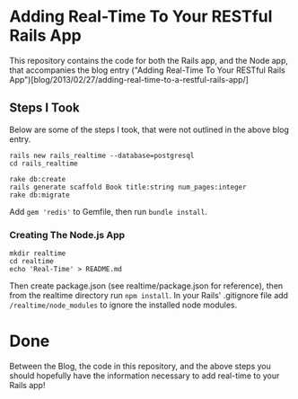 # Adding Real-Time To Your RESTful Rails App

This repository contains the code for both the Rails app, and the Node app, that accompanies the blog entry ("Adding Real-Time To Your RESTful Rails App")[blog/2013/02/27/adding-real-time-to-a-restful-rails-app/]

## Steps I Took

Below are some of the steps I took, that were not outlined in the above blog entry.

```
rails new rails_realtime --database=postgresql
cd rails_realtime

rake db:create
rails generate scaffold Book title:string num_pages:integer
rake db:migrate
```

Add ```gem 'redis'``` to Gemfile, then run ```bundle install```.

### Creating The Node.js App

```
mkdir realtime
cd realtime
echo 'Real-Time' > README.md
```

Then create package.json (see realtime/package.json for reference), then from the realtime directory run ```npm install```. In your Rails' .gitignore file add ```/realtime/node_modules``` to ignore the installed node modules.


# Done

Between the Blog, the code in this repository, and the above steps you should hopefully have the information necessary to add real-time to your Rails app!